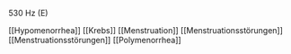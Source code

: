 530 Hz (E)

[[Hypomenorrhea]]
[[Krebs]]
[[Menstruation]]
[[Menstruationsstörungen]]
[[Menstruationsstörungen]]
[[Polymenorrhea]]